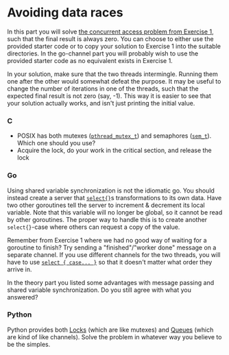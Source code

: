 # Avoiding data races

In this part you will solve [the concurrent access problem from Exercise 1](https://github.com/TTK4145/Exercise1/tree/master/Part4#part-4-finally-some-code), such that the final result is always zero. You can choose to either use the provided starter code or to copy your solution to Exercise 1 into the suitable directories. In the go-channel part you will probably wish to use the provided starter code as no equivalent exists in Exercise 1.

In your solution, make sure that the two threads intermingle. Running them one after the other would somewhat defeat the purpose. It may be useful to change the number of iterations in one of the threads, such that the expected final result is not zero (say, -1). This way it is easier to see that your solution actually works, and isn't just printing the initial value.


### C

 - POSIX has both mutexes ([`pthread_mutex_t`](http://pubs.opengroup.org/onlinepubs/7990989775/xsh/pthread.h.html)) and semaphores ([`sem_t`](http://pubs.opengroup.org/onlinepubs/7990989775/xsh/semaphore.h.html)). Which one should you use?
 - Acquire the lock, do your work in the critical section, and release the lock


### Go
Using shared variable synchronization is not the idiomatic go. You should instead create a server that [`select{}`](http://golang.org/ref/spec#Select_statements)s transformations to its own data. Have two other goroutines tell the server to increment & decrement its local variable. Note that this variable will no longer be global, so it cannot be read by other goroutines. The proper way to handle this is to create another `select{}`-case where others can request a copy of the value.


Remember from Exercise 1 where we had no good way of waiting for a goroutine to finish? Try sending a "finished"/"worker done" message on a separate channel. If you use different channels for the two threads, you will have to use [`select { case... }`](http://golang.org/ref/spec#Select_statements) so that it doesn't matter what order they arrive in.


In the theory part you listed some advantages with message passing and shared variable synchronization. Do you still agree with what you answered?

### Python

Python provides both [Locks](http://docs.python.org/2.7/library/threading.html#lock-objects) (which are like mutexes) and [Queues](http://docs.python.org/2/library/queue.html) (which are kind of like channels). Solve the problem in whatever way you believe to be the simples.
